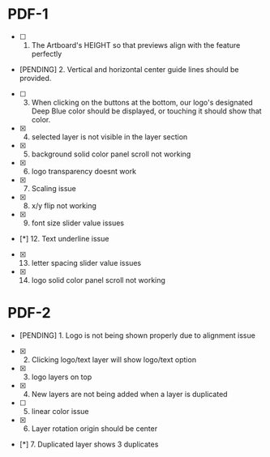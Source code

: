 # PDF-1
- [ ] 1. The Artboard's HEIGHT so that previews align with the feature perfectly
- [PENDING] 2. Vertical and horizontal center guide lines should be provided.
- [ ] 3. When clicking on the buttons at the bottom, our logo's designated Deep Blue color should be displayed, or touching it should show that color.
- [x] 4. selected layer is not visible in the layer section
- [x] 5. background solid color panel scroll not working
- [x] 6. logo transparency doesnt work
- [x] 7. Scaling issue
- [x] 8. x/y flip not working
- [x] 9. font size slider value issues
- [*] 12. Text underline issue
- [x] 13. letter spacing slider value issues
- [x] 14. logo solid color panel scroll not working

# PDF-2
- [PENDING] 1. Logo is not being shown properly due to alignment issue
- [x] 2. Clicking logo/text layer will show logo/text option
- [x] 3. logo layers on top
- [x] 4. New layers are not being added when a layer is duplicated
- [ ] 5. linear color issue
- [x] 6. Layer rotation origin should be center
- [*] 7. Duplicated layer shows 3 duplicates
